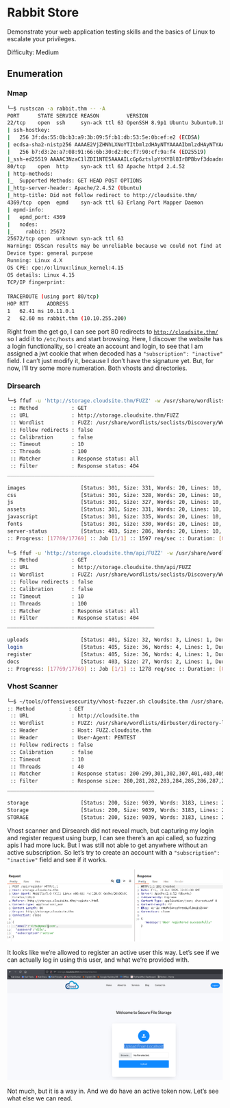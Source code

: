 # Rabbit Store

Demonstrate your web application testing skills and the basics of Linux to escalate your privileges.

Difficulty: Medium

## Enumeration

### Nmap

```bash
└─$ rustscan -a rabbit.thm -- -A
PORT      STATE SERVICE REASON         VERSION
22/tcp    open  ssh     syn-ack ttl 63 OpenSSH 8.9p1 Ubuntu 3ubuntu0.10 (Ubuntu Linux; protocol 2.0)
| ssh-hostkey: 
|   256 3f:da:55:0b:b3:a9:3b:09:5f:b1:db:53:5e:0b:ef:e2 (ECDSA)
| ecdsa-sha2-nistp256 AAAAE2VjZHNhLXNoYTItbmlzdHAyNTYAAAAIbmlzdHAyNTYAAABBBBXuyWp8m+y9taS8DGHe95YNOsKZ1/LCOjNlkzNjrnqGS1sZuQV7XQT9WbK/yWAgxZNtBHdnUT6uSEZPbfEUjUw=
|   256 b7:d3:2e:a7:08:91:66:6b:30:d2:0c:f7:90:cf:9a:f4 (ED25519)
|_ssh-ed25519 AAAAC3NzaC1lZDI1NTE5AAAAILcGp6ztslpYtKYBl8IrBPBbvf3doadnd5CBsO+HFg5M
80/tcp    open  http    syn-ack ttl 63 Apache httpd 2.4.52
| http-methods: 
|_  Supported Methods: GET HEAD POST OPTIONS
|_http-server-header: Apache/2.4.52 (Ubuntu)
|_http-title: Did not follow redirect to http://cloudsite.thm/
4369/tcp  open  epmd    syn-ack ttl 63 Erlang Port Mapper Daemon
| epmd-info: 
|   epmd_port: 4369
|   nodes: 
|_    rabbit: 25672
25672/tcp open  unknown syn-ack ttl 63
Warning: OSScan results may be unreliable because we could not find at least 1 open and 1 closed port
Device type: general purpose
Running: Linux 4.X
OS CPE: cpe:/o:linux:linux_kernel:4.15
OS details: Linux 4.15
TCP/IP fingerprint:

TRACEROUTE (using port 80/tcp)
HOP RTT      ADDRESS
1   62.41 ms 10.11.0.1
2   62.60 ms rabbit.thm (10.10.255.200)
```

Right from the get go, I can see port 80 redirects to [`http://cloudsite.thm/`](http://cloudsite.thm/) so I add it to `/etc/hosts` and start browsing. Here, I discover the website has a login functionality, so I create an account and login, to see that I am assigned a jwt cookie that when decoded has a `"subscription": "inactive"` field. I can’t just modify it, because I don’t have the signature yet. But, for now, I’ll try some more numeration. Both vhosts and directories.

### Dirsearch

```bash
└─$ ffuf -u 'http://storage.cloudsite.thm/FUZZ' -w /usr/share/wordlists/seclists/Discovery/Web-Content/raft-small-directories-lowercase.txt -mc all -t 100 -ic -fc 404 
 :: Method           : GET
 :: URL              : http://storage.cloudsite.thm/FUZZ
 :: Wordlist         : FUZZ: /usr/share/wordlists/seclists/Discovery/Web-Content/raft-small-directories-lowercase.txt
 :: Follow redirects : false
 :: Calibration      : false
 :: Timeout          : 10
 :: Threads          : 100
 :: Matcher          : Response status: all
 :: Filter           : Response status: 404
________________________________________________

images                  [Status: 301, Size: 331, Words: 20, Lines: 10, Duration: 70ms]
css                     [Status: 301, Size: 328, Words: 20, Lines: 10, Duration: 68ms]
js                      [Status: 301, Size: 327, Words: 20, Lines: 10, Duration: 68ms]
assets                  [Status: 301, Size: 331, Words: 20, Lines: 10, Duration: 68ms]
javascript              [Status: 301, Size: 335, Words: 20, Lines: 10, Duration: 79ms]
fonts                   [Status: 301, Size: 330, Words: 20, Lines: 10, Duration: 65ms]
server-status           [Status: 403, Size: 286, Words: 20, Lines: 10, Duration: 63ms]
:: Progress: [17769/17769] :: Job [1/1] :: 1597 req/sec :: Duration: [0:00:11] :: Errors: 0 ::

└─$ ffuf -u 'http://storage.cloudsite.thm/api/FUZZ' -w /usr/share/wordlists/seclists/Discovery/Web-Content/raft-small-directories-lowercase.txt -mc all -t 100 -ic -fc 404
 :: Method           : GET
 :: URL              : http://storage.cloudsite.thm/api/FUZZ
 :: Wordlist         : FUZZ: /usr/share/wordlists/seclists/Discovery/Web-Content/raft-small-directories-lowercase.txt
 :: Follow redirects : false
 :: Calibration      : false
 :: Timeout          : 10
 :: Threads          : 100
 :: Matcher          : Response status: all
 :: Filter           : Response status: 404
________________________________________________

uploads                 [Status: 401, Size: 32, Words: 3, Lines: 1, Duration: 165ms]
login                   [Status: 405, Size: 36, Words: 4, Lines: 1, Duration: 196ms]
register                [Status: 405, Size: 36, Words: 4, Lines: 1, Duration: 184ms]
docs                    [Status: 403, Size: 27, Words: 2, Lines: 1, Duration: 195ms]
:: Progress: [17769/17769] :: Job [1/1] :: 1278 req/sec :: Duration: [0:00:14] :: Errors: 0 ::

```

### Vhost Scanner

```bash
└─$ ~/tools/offensivesecurity/vhost-fuzzer.sh cloudsite.thm /usr/share/wordlists/dirbuster/directory-list-2.3-medium.txt http://cloudsite.thm 280,281,282,283,284,285,286,287,288,289,290,291,292,293,294,295,296,297,298,299,300,301,302,303,304,305,306,307,308,309,310,311,312,313,314,315
:: Method           : GET
 :: URL              : http://cloudsite.thm
 :: Wordlist         : FUZZ: /usr/share/wordlists/dirbuster/directory-list-2.3-medium.txt
 :: Header           : Host: FUZZ.cloudsite.thm
 :: Header           : User-Agent: PENTEST
 :: Follow redirects : false
 :: Calibration      : false
 :: Timeout          : 10
 :: Threads          : 40
 :: Matcher          : Response status: 200-299,301,302,307,401,403,405,500
 :: Filter           : Response size: 280,281,282,283,284,285,286,287,288,289,290,291,292,293,294,295,296,297,298,299,300,301,302,303,304,305,306,307,308,309,310,311,312,313,314,315
________________________________________________

storage                 [Status: 200, Size: 9039, Words: 3183, Lines: 263, Duration: 61ms]
Storage                 [Status: 200, Size: 9039, Words: 3183, Lines: 263, Duration: 64ms]
STORAGE                 [Status: 200, Size: 9039, Words: 3183, Lines: 263, Duration: 62ms]

```

Vhost scanner and Dirsearch did not reveal much, but capturing my login and register request using burp, I can see there’s an api called, so fuzzing apis I had more luck. But I was still not able to get anywhere without an active subscription. So let’s try to create an account with a `"subscription": "inactive"` field and see if it works.

![image.png](Rabbit%20Store%2021156e3f2ea5804097c1fe4c7e39b012/image.png)

It looks like we’re allowed to register an active user this way. Let’s see if we can actually log in using this user, and what we’re provided with.

![image.png](Rabbit%20Store%2021156e3f2ea5804097c1fe4c7e39b012/image%201.png)

Not much, but it is a way in. And we do have an active token now. Let’s see what else we can read.
